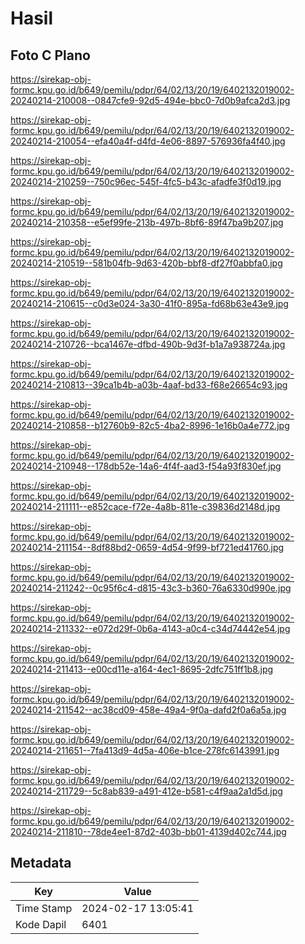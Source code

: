 # Hasil

## Foto C Plano

https://sirekap-obj-formc.kpu.go.id/b649/pemilu/pdpr/64/02/13/20/19/6402132019002-20240214-210008--0847cfe9-92d5-494e-bbc0-7d0b9afca2d3.jpg

https://sirekap-obj-formc.kpu.go.id/b649/pemilu/pdpr/64/02/13/20/19/6402132019002-20240214-210054--efa40a4f-d4fd-4e06-8897-576936fa4f40.jpg

https://sirekap-obj-formc.kpu.go.id/b649/pemilu/pdpr/64/02/13/20/19/6402132019002-20240214-210259--750c96ec-545f-4fc5-b43c-afadfe3f0d19.jpg

https://sirekap-obj-formc.kpu.go.id/b649/pemilu/pdpr/64/02/13/20/19/6402132019002-20240214-210358--e5ef99fe-213b-497b-8bf6-89f47ba9b207.jpg

https://sirekap-obj-formc.kpu.go.id/b649/pemilu/pdpr/64/02/13/20/19/6402132019002-20240214-210519--581b04fb-9d63-420b-bbf8-df27f0abbfa0.jpg

https://sirekap-obj-formc.kpu.go.id/b649/pemilu/pdpr/64/02/13/20/19/6402132019002-20240214-210615--c0d3e024-3a30-41f0-895a-fd68b63e43e9.jpg

https://sirekap-obj-formc.kpu.go.id/b649/pemilu/pdpr/64/02/13/20/19/6402132019002-20240214-210726--bca1467e-dfbd-490b-9d3f-b1a7a938724a.jpg

https://sirekap-obj-formc.kpu.go.id/b649/pemilu/pdpr/64/02/13/20/19/6402132019002-20240214-210813--39ca1b4b-a03b-4aaf-bd33-f68e26654c93.jpg

https://sirekap-obj-formc.kpu.go.id/b649/pemilu/pdpr/64/02/13/20/19/6402132019002-20240214-210858--b12760b9-82c5-4ba2-8996-1e16b0a4e772.jpg

https://sirekap-obj-formc.kpu.go.id/b649/pemilu/pdpr/64/02/13/20/19/6402132019002-20240214-210948--178db52e-14a6-4f4f-aad3-f54a93f830ef.jpg

https://sirekap-obj-formc.kpu.go.id/b649/pemilu/pdpr/64/02/13/20/19/6402132019002-20240214-211111--e852cace-f72e-4a8b-811e-c39836d2148d.jpg

https://sirekap-obj-formc.kpu.go.id/b649/pemilu/pdpr/64/02/13/20/19/6402132019002-20240214-211154--8df88bd2-0659-4d54-9f99-bf721ed41760.jpg

https://sirekap-obj-formc.kpu.go.id/b649/pemilu/pdpr/64/02/13/20/19/6402132019002-20240214-211242--0c95f6c4-d815-43c3-b360-76a6330d990e.jpg

https://sirekap-obj-formc.kpu.go.id/b649/pemilu/pdpr/64/02/13/20/19/6402132019002-20240214-211332--e072d29f-0b6a-4143-a0c4-c34d74442e54.jpg

https://sirekap-obj-formc.kpu.go.id/b649/pemilu/pdpr/64/02/13/20/19/6402132019002-20240214-211413--e00cd11e-a164-4ec1-8695-2dfc751ff1b8.jpg

https://sirekap-obj-formc.kpu.go.id/b649/pemilu/pdpr/64/02/13/20/19/6402132019002-20240214-211542--ac38cd09-458e-49a4-9f0a-dafd2f0a6a5a.jpg

https://sirekap-obj-formc.kpu.go.id/b649/pemilu/pdpr/64/02/13/20/19/6402132019002-20240214-211651--7fa413d9-4d5a-406e-b1ce-278fc6143991.jpg

https://sirekap-obj-formc.kpu.go.id/b649/pemilu/pdpr/64/02/13/20/19/6402132019002-20240214-211729--5c8ab839-a491-412e-b581-c4f9aa2a1d5d.jpg

https://sirekap-obj-formc.kpu.go.id/b649/pemilu/pdpr/64/02/13/20/19/6402132019002-20240214-211810--78de4ee1-87d2-403b-bb01-4139d402c744.jpg


## Metadata

| Key        | Value               |
| ---------- | ------------------- |
| Time Stamp | 2024-02-17 13:05:41 |
| Kode Dapil | 6401                |



